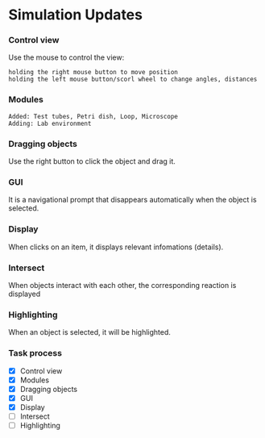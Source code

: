# Simulation Updates

### Control view 
Use the mouse to control the view:

	holding the right mouse button to move position
	holding the left mouse button/scorl wheel to change angles, distances
	
### Modules
	Added: Test tubes, Petri dish, Loop, Microscope
	Adding: Lab environment

### Dragging objects 
Use the right button to click the object and drag it.

### GUI
It is a navigational prompt that disappears automatically when the object is selected.

### Display
When clicks on an item, it displays relevant infomations (details).

### Intersect
When objects interact with each other, the corresponding reaction is displayed

### Highlighting
When an object is selected, it will be highlighted.

### Task process
- [x] Control view
- [x] Modules
- [x] Dragging objects
- [x] GUI
- [x] Display
- [ ] Intersect
- [ ] Highlighting
